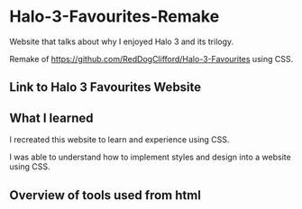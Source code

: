 # Halo-3-Favourites-Remake

Website that talks about why I enjoyed Halo 3 and its trilogy. 

Remake of https://github.com/RedDogClifford/Halo-3-Favourites using CSS.


## Link to Halo 3 Favourites Website 


## What I learned

I recreated this website to learn and experience using CSS.

I was able to understand how to implement styles and design into a website using CSS. 

## Overview of tools used from html
